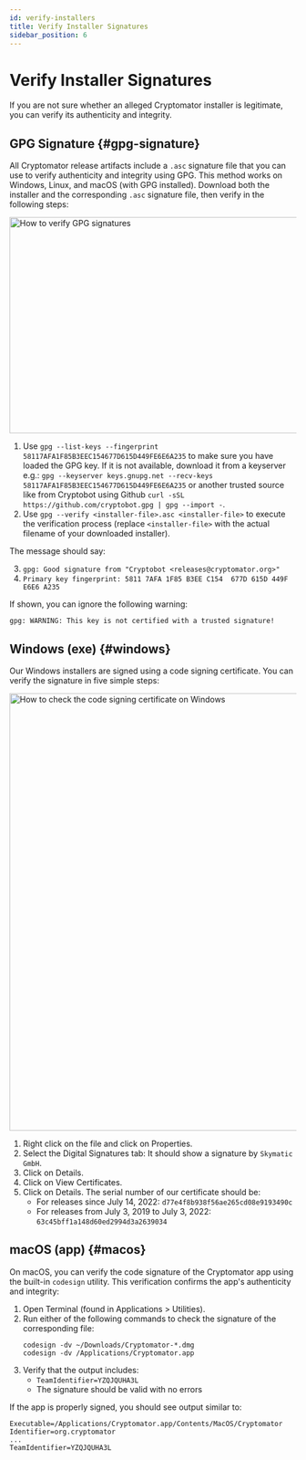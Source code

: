```yaml
---
id: verify-installers
title: Verify Installer Signatures
sidebar_position: 6
---
```


# Verify Installer Signatures

If you are not sure whether an alleged Cryptomator installer is legitimate, you can verify its authenticity and integrity.

## GPG Signature {#gpg-signature}

All Cryptomator release artifacts include a `.asc` signature file that you can use to verify authenticity and integrity using GPG. This method works on Windows, Linux, and macOS (with GPG installed). Download both the installer and the corresponding `.asc` signature file, then verify in the following steps:

<Image src="/img/security/verify-gpg-signature.png" alt="How to verify GPG signatures" width="1272" height="379" />

1. Use `gpg --list-keys --fingerprint 58117AFA1F85B3EEC154677D615D449FE6E6A235` to make sure you have loaded the GPG key. If it is not available, download it from a keyserver e.g.: `gpg --keyserver keys.gnupg.net --recv-keys 58117AFA1F85B3EEC154677D615D449FE6E6A235` or another trusted source like from Cryptobot using Github `curl -sSL https://github.com/cryptobot.gpg | gpg --import -`.
2. Use `gpg --verify <installer-file>.asc <installer-file>` to execute the verification process (replace `<installer-file>` with the actual filename of your downloaded installer).

The message should say:

3. `gpg: Good signature from "Cryptobot <releases@cryptomator.org>"`
4. `Primary key fingerprint: 5811 7AFA 1F85 B3EE C154  677D 615D 449F E6E6 A235`

If shown, you can ignore the following warning:

`gpg: WARNING: This key is not certified with a trusted signature!`

## Windows (exe) {#windows}

Our Windows installers are signed using a code signing certificate. You can verify the signature in five simple steps:

<Image src="/img/security/verify-win-installer.png" srcset=" /img/security/verify-win-installer 1x, /img/security/verify-win-installer@2x.png 2x" alt="How to check the code signing certificate on Windows" width="1316" height="767" />

1. Right click on the file and click on Properties.
2. Select the Digital Signatures tab: It should show a signature by `Skymatic GmbH`.
3. Click on Details.
4. Click on View Certificates.
5. Click on Details. The serial number of our certificate should be:
   - For releases since July 14, 2022: `d77e4f8b938f56ae265cd08e9193490c`
   - For releases from July 3, 2019 to July 3, 2022: `63c45bff1a148d60ed2994d3a2639034`

## macOS (app) {#macos}

On macOS, you can verify the code signature of the Cryptomator app using the built-in `codesign` utility. This verification confirms the app's authenticity and integrity:

1. Open Terminal (found in Applications > Utilities).
2. Run either of the following commands to check the signature of the corresponding file:
   ```
   codesign -dv ~/Downloads/Cryptomator-*.dmg
   codesign -dv /Applications/Cryptomator.app
   ```
3. Verify that the output includes:
   - `TeamIdentifier=YZQJQUHA3L`
   - The signature should be valid with no errors

If the app is properly signed, you should see output similar to:
```
Executable=/Applications/Cryptomator.app/Contents/MacOS/Cryptomator
Identifier=org.cryptomator
...
TeamIdentifier=YZQJQUHA3L
```
